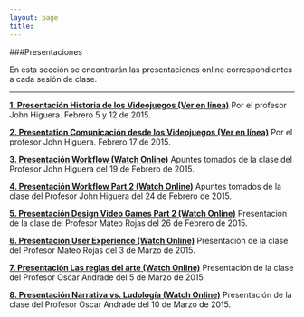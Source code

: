 ```yaml
---
layout: page
title: 
--- 
```

###Presentaciones

En esta sección se encontrarán las presentaciones online correspondientes a cada sesión de clase. 
- - - 

**[1. Presentación Historia de los Videojuegos (Ver en línea)](http://videojuegosun.github.io/Design/)** Por el profesor John Higuera. Febrero 5 y 12 de 2015. 

**[2. Presentation Comunicación desde los Videojuegos (Ver en línea)](http://videojuegosun.github.io/Communication/)** Por el profesor John Higuera. Febrero 17 de 2015. 

**[3. Presentación Workflow (Watch Online)](http://videojuegosun.github.io/Workflow)** Apuntes tomados de la clase del Profesor John Higuera del 19 de Febrero de 2015.

**[4. Presentación Workflow Part 2 (Watch Online)](http://videojuegosun.github.io/WorkflowPart2/)** Apuntes tomados de la clase del Profesor John Higuera del 24 de Febrero de 2015.

**[5. Presentación Design Video Games Part 2 (Watch Online)](http://videojuegosun.github.io/Design2/)** Presentación de la clase del Profesor Mateo Rojas del 26 de Febrero de 2015.

**[6. Presentación User Experience (Watch Online)](http://videojuegosun.github.io/UserExperience/)** Presentación de la clase del Profesor Mateo Rojas del 3 de Marzo de 2015.

**[7. Presentación Las reglas del arte (Watch Online)](http://videojuegosun.github.io/RulesArt/)** Presentación de la clase del Profesor Oscar Andrade del 5 de Marzo de 2015.

**[8. Presentación Narrativa vs. Ludología (Watch Online)](http://videojuegosun.github.io/Narrative-Ludology/)** Presentación de la clase del Profesor Oscar Andrade del 10 de Marzo de 2015.